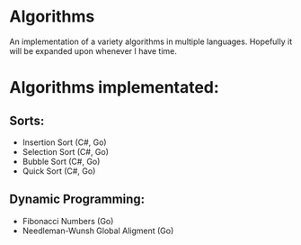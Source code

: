 # Algorithms
An implementation of a variety algorithms in multiple languages.
Hopefully it will be expanded upon whenever I have time.

# Algorithms implementated:
## Sorts:
- Insertion Sort (C#, Go)
- Selection Sort (C#, Go)
- Bubble Sort (C#, Go)
- Quick Sort (C#, Go)
## Dynamic Programming:
- Fibonacci Numbers (Go)
- Needleman-Wunsh Global Aligment (Go)
